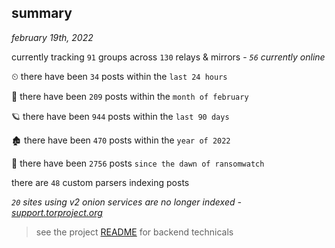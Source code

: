 
## summary
_february 19th, 2022_

currently tracking `91` groups across `130` relays & mirrors - _`56` currently online_

⏲ there have been `34` posts within the `last 24 hours`

🦈 there have been `209` posts within the `month of february`

🪐 there have been `944` posts within the `last 90 days`

🏚 there have been `470` posts within the `year of 2022`

🦕 there have been `2756` posts `since the dawn of ransomwatch`

there are `48` custom parsers indexing posts

_`20` sites using v2 onion services are no longer indexed - [support.torproject.org](https://support.torproject.org/onionservices/v2-deprecation/)_

> see the project [README](https://github.com/thetanz/ransomwatch#ransomwatch--) for backend technicals
